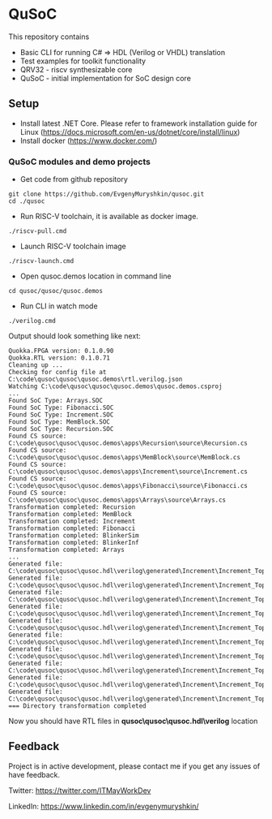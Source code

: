 # QuSoC

This repository contains 
* Basic CLI for running C# => HDL (Verilog or VHDL) translation
* Test examples for toolkit functionality
* QRV32 - riscv synthesizable core
* QuSoC - initial implementation for SoC design core

## Setup 

* Install latest .NET Core. Please refer to framework installation guide for Linux (https://docs.microsoft.com/en-us/dotnet/core/install/linux)
* Install docker (https://www.docker.com/)

### QuSoC modules and demo projects

* Get code from github repository 
```
git clone https://github.com/EvgenyMuryshkin/qusoc.git
cd ./qusoc
```
* Run RISC-V toolchain, it is available as docker image.
```
./riscv-pull.cmd
```
* Launch RISC-V toolchain image
```
./riscv-launch.cmd
```

* Open qusoc.demos location in command line
```
cd qusoc/qusoc/qusoc.demos
```

* Run CLI in watch mode
```
./verilog.cmd
```

Output should look something like next:
```
Quokka.FPGA version: 0.1.0.90
Quokka.RTL version: 0.1.0.71
Cleaning up ...
Checking for config file at C:\code\qusoc\qusoc\qusoc.demos\rtl.verilog.json
Watching C:\code\qusoc\qusoc\qusoc.demos\qusoc.demos.csproj
...
Found SoC Type: Arrays.SOC
Found SoC Type: Fibonacci.SOC
Found SoC Type: Increment.SOC
Found SoC Type: MemBlock.SOC
Found SoC Type: Recursion.SOC
Found CS source: C:\code\qusoc\qusoc\qusoc.demos\apps\Recursion\source\Recursion.cs
Found CS source: C:\code\qusoc\qusoc\qusoc.demos\apps\MemBlock\source\MemBlock.cs
Found CS source: C:\code\qusoc\qusoc\qusoc.demos\apps\Increment\source\Increment.cs
Found CS source: C:\code\qusoc\qusoc\qusoc.demos\apps\Fibonacci\source\Fibonacci.cs
Found CS source: C:\code\qusoc\qusoc\qusoc.demos\apps\Arrays\source\Arrays.cs
Transformation completed: Recursion
Transformation completed: MemBlock
Transformation completed: Increment
Transformation completed: Fibonacci
Transformation completed: BlinkerSim
Transformation completed: BlinkerInf
Transformation completed: Arrays
...
Generated file: C:\code\qusoc\qusoc\qusoc.hdl\verilog\generated\Increment\Increment_TopLevel.v
Generated file: C:\code\qusoc\qusoc\qusoc.hdl\verilog\generated\Increment\Increment_TopLevel_Increment_CounterModule.v
Generated file: C:\code\qusoc\qusoc\qusoc.hdl\verilog\generated\Increment\Increment_TopLevel_Increment_CPU.v
Generated file: C:\code\qusoc\qusoc\qusoc.hdl\verilog\generated\Increment\Increment_TopLevel_Increment_CPU_RISCVModule_ALU.v
Generated file: C:\code\qusoc\qusoc\qusoc.hdl\verilog\generated\Increment\Increment_TopLevel_Increment_CPU_RISCVModule_CMP.v
Generated file: C:\code\qusoc\qusoc\qusoc.hdl\verilog\generated\Increment\Increment_TopLevel_Increment_CPU_RISCVModule_ID.v
Generated file: C:\code\qusoc\qusoc\qusoc.hdl\verilog\generated\Increment\Increment_TopLevel_Increment_CPU_RISCVModule_Regs.v
Generated file: C:\code\qusoc\qusoc\qusoc.hdl\verilog\generated\Increment\Increment_TopLevel_Increment_CPU_State_CSR.hex
Generated file: C:\code\qusoc\qusoc\qusoc.hdl\verilog\generated\Increment\Increment_TopLevel_Increment_InstructionsRAM.v
Generated file: C:\code\qusoc\qusoc\qusoc.hdl\verilog\generated\Increment\Increment_TopLevel_Increment_InstructionsRAM_State_BlockRAM.hex
=== Directory transformation completed
```

Now you should have RTL files in **qusoc\qusoc\qusoc.hdl\verilog** location

## Feedback
Project is in active development, please contact me if you get any issues of have feedback.

Twitter: https://twitter.com/ITMayWorkDev

LinkedIn: https://www.linkedin.com/in/evgenymuryshkin/
